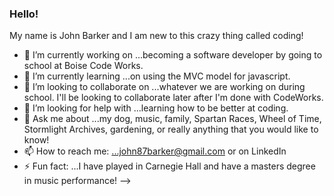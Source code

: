 ### Hello!
My name is John Barker and I am new to this crazy thing called coding! 

- 🔭 I’m currently working on ...becoming a software developer by going to school at Boise Code Works.
- 🌱 I’m currently learning ...on using the MVC model for javascript.
- 👯 I’m looking to collaborate on ...whatever we are working on during school. I'll be looking to collaborate later after I'm done with CodeWorks. 
- 🤔 I’m looking for help with ...learning how to be better at coding.
- 💬 Ask me about ...my dog, music, family, Spartan Races, Wheel of Time, Stormlight Archives, gardening, or really anything that you would like to know!
- 📫 How to reach me: ...john87barker@gmail.com or on LinkedIn
- ⚡ Fun fact: ...I have played in Carnegie Hall and have a masters degree in music performance!
-->

